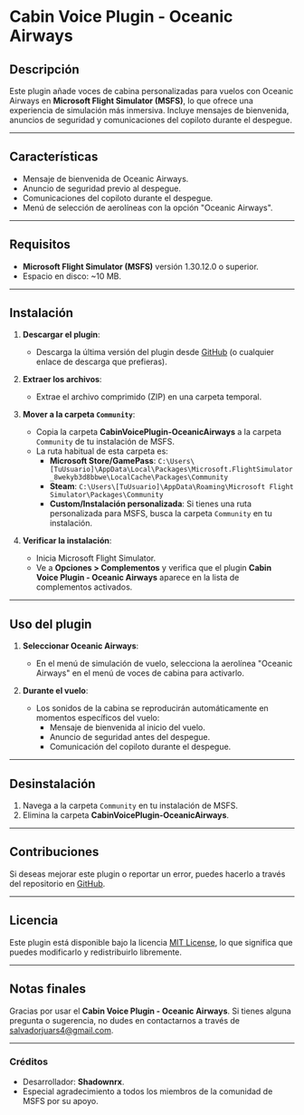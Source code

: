 # Cabin Voice Plugin - Oceanic Airways

## Descripción

Este plugin añade voces de cabina personalizadas para vuelos con Oceanic Airways en **Microsoft Flight Simulator (MSFS)**, lo que ofrece una experiencia de simulación más inmersiva. Incluye mensajes de bienvenida, anuncios de seguridad y comunicaciones del copiloto durante el despegue.

---

## Características

- Mensaje de bienvenida de Oceanic Airways.
- Anuncio de seguridad previo al despegue.
- Comunicaciones del copiloto durante el despegue.
- Menú de selección de aerolíneas con la opción "Oceanic Airways".

---

## Requisitos

- **Microsoft Flight Simulator (MSFS)** versión 1.30.12.0 o superior.
- Espacio en disco: ~10 MB.

---

## Instalación

1. **Descargar el plugin**:
   - Descarga la última versión del plugin desde [GitHub](#) (o cualquier enlace de descarga que prefieras).
   
2. **Extraer los archivos**:
   - Extrae el archivo comprimido (ZIP) en una carpeta temporal.

3. **Mover a la carpeta `Community`**:
   - Copia la carpeta **CabinVoicePlugin-OceanicAirways** a la carpeta `Community` de tu instalación de MSFS.
   - La ruta habitual de esta carpeta es:
     - **Microsoft Store/GamePass**: `C:\Users\[TuUsuario]\AppData\Local\Packages\Microsoft.FlightSimulator_8wekyb3d8bbwe\LocalCache\Packages\Community`
     - **Steam**: `C:\Users\[TuUsuario]\AppData\Roaming\Microsoft Flight Simulator\Packages\Community`
     - **Custom/Instalación personalizada**: Si tienes una ruta personalizada para MSFS, busca la carpeta `Community` en tu instalación.

4. **Verificar la instalación**:
   - Inicia Microsoft Flight Simulator.
   - Ve a **Opciones > Complementos** y verifica que el plugin **Cabin Voice Plugin - Oceanic Airways** aparece en la lista de complementos activados.

---

## Uso del plugin

1. **Seleccionar Oceanic Airways**:
   - En el menú de simulación de vuelo, selecciona la aerolínea "Oceanic Airways" en el menú de voces de cabina para activarlo.

2. **Durante el vuelo**:
   - Los sonidos de la cabina se reproducirán automáticamente en momentos específicos del vuelo:
     - Mensaje de bienvenida al inicio del vuelo.
     - Anuncio de seguridad antes del despegue.
     - Comunicación del copiloto durante el despegue.

---

## Desinstalación

1. Navega a la carpeta `Community` en tu instalación de MSFS.
2. Elimina la carpeta **CabinVoicePlugin-OceanicAirways**.

---

## Contribuciones

Si deseas mejorar este plugin o reportar un error, puedes hacerlo a través del repositorio en [GitHub](#).

---

## Licencia

Este plugin está disponible bajo la licencia [MIT License](#), lo que significa que puedes modificarlo y redistribuirlo libremente.

---

## Notas finales

Gracias por usar el **Cabin Voice Plugin - Oceanic Airways**. Si tienes alguna pregunta o sugerencia, no dudes en contactarnos a través de [salvadorjuars4@gmail.com](salvadorjuars4@gmail.com).

---

### Créditos

- Desarrollador: **Shadownrx**.
- Especial agradecimiento a todos los miembros de la comunidad de MSFS por su apoyo.
